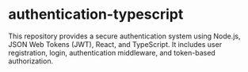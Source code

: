 # authentication-typescript
This repository provides a secure authentication system using Node.js, JSON Web Tokens (JWT), React, and TypeScript. It includes user registration, login, authentication middleware, and token-based authorization.
